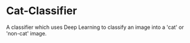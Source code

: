 # Cat-Classifier
A classifier which uses Deep Learning to classify an image into a 'cat' or 'non-cat' image.

